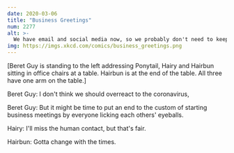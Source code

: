 ```yaml
---
date: 2020-03-06
title: "Business Greetings"
num: 2277
alt: >-
  We have email and social media now, so we probably don't need to keep exchanging business cards by pressing them gently against each others' faces with an open palm and smearing them around.
img: https://imgs.xkcd.com/comics/business_greetings.png
---
```

[Beret Guy is standing to the left addressing Ponytail, Hairy and Hairbun sitting in office chairs at a table. Hairbun is at the end of the table. All three have one arm on the table.]

Beret Guy: I don't think we should overreact to the coronavirus,

Beret Guy: But it might be time to put an end to the custom of starting business meetings by everyone licking each others' eyeballs.

Hairy: I'll miss the human contact, but that's fair.

Hairbun: Gotta change with the times.